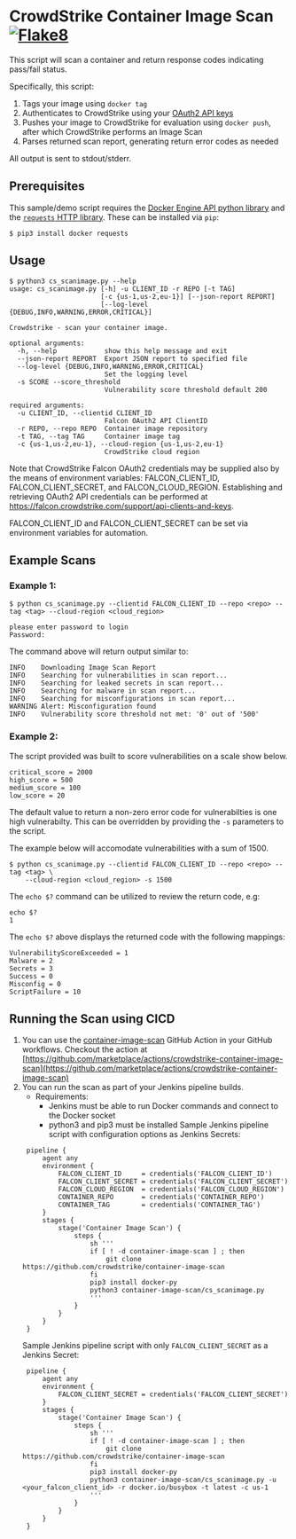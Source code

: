 # CrowdStrike Container Image Scan [![Flake8](https://github.com/CrowdStrike/container-image-scan/actions/workflows/linting.yml/badge.svg)](https://github.com/CrowdStrike/container-image-scan/actions/workflows/linting.yml)

This script will scan a container and return response codes indicating pass/fail status.

Specifically, this script:
1. Tags your image using ``docker tag``
2. Authenticates to CrowdStrike using your [OAuth2 API keys](https://falcon.crowdstrike.com/support/api-clients-and-keys)
3. Pushes your image to CrowdStrike for evaluation using ``docker push``, after which CrowdStrike performs an Image Scan
4. Parses returned scan report, generating return error codes as needed

All output is sent to stdout/stderr.


## Prerequisites
This sample/demo script requires the [Docker Engine API python library](https://pypi.org/project/docker/) and the [``requests`` HTTP library](https://pypi.org/project/requests/). These can be installed via ``pip``:

```shell
$ pip3 install docker requests
```

## Usage
```shell
$ python3 cs_scanimage.py --help
usage: cs_scanimage.py [-h] -u CLIENT_ID -r REPO [-t TAG]
                       [-c {us-1,us-2,eu-1}] [--json-report REPORT]
                       [--log-level {DEBUG,INFO,WARNING,ERROR,CRITICAL}]

Crowdstrike - scan your container image.

optional arguments:
  -h, --help            show this help message and exit
  --json-report REPORT  Export JSON report to specified file
  --log-level {DEBUG,INFO,WARNING,ERROR,CRITICAL}
                        Set the logging level
  -s SCORE --score_threshold
                        Vulnerability score threshold default 200

required arguments:
  -u CLIENT_ID, --clientid CLIENT_ID
                        Falcon OAuth2 API ClientID
  -r REPO, --repo REPO  Container image repository
  -t TAG, --tag TAG     Container image tag
  -c {us-1,us-2,eu-1}, --cloud-region {us-1,us-2,eu-1}
                        CrowdStrike cloud region
```

Note that CrowdStrike Falcon OAuth2 credentials may be supplied also by the means of environment variables: FALCON_CLIENT_ID, FALCON_CLIENT_SECRET, and FALCON_CLOUD_REGION. Establishing and retrieving OAuth2 API credentials can be performed at https://falcon.crowdstrike.com/support/api-clients-and-keys.

FALCON_CLIENT_ID and FALCON_CLIENT_SECRET can be set via environment variables for automation.

## Example Scans

### Example 1:

```shell
$ python cs_scanimage.py --clientid FALCON_CLIENT_ID --repo <repo> --tag <tag> --cloud-region <cloud_region>

please enter password to login
Password:
```

The command above will return output similar to:

```shell
INFO    Downloading Image Scan Report
INFO    Searching for vulnerabilities in scan report...
INFO    Searching for leaked secrets in scan report...
INFO    Searching for malware in scan report...
INFO    Searching for misconfigurations in scan report...
WARNING Alert: Misconfiguration found
INFO    Vulnerability score threshold not met: '0' out of '500'
```

### Example 2:

The script provided was built to score vulnerabilities on a scale show below.
```
critical_score = 2000
high_score = 500
medium_score = 100
low_score = 20
```

The default value to return a non-zero error code for vulnerabilties is one high vulnerabilty. This can be overridden by providing the `-s` parameters to the script.

The example below will accomodate vulnerabilities with a sum of 1500.

```shell
$ python cs_scanimage.py --clientid FALCON_CLIENT_ID --repo <repo> --tag <tag> \
    --cloud-region <cloud_region> -s 1500

```

The ```echo $?``` command can be utilized to review the return code, e.g:
```shell 
echo $?
1
```

The ```echo $?``` above displays the returned code with the following mappings:
```shell
VulnerabilityScoreExceeded = 1
Malware = 2
Secrets = 3
Success = 0
Misconfig = 0
ScriptFailure = 10
```

## Running the Scan using CICD

1. You can use the [container-image-scan](https://github.com/marketplace/actions/crowdstrike-container-image-scan) GitHub Action in your GitHub workflows. Checkout the action at [https://github.com/marketplace/actions/crowdstrike-container-image-scan](https://github.com/marketplace/actions/crowdstrike-container-image-scan)
2. You can run the scan as part of your Jenkins pipeline builds.
   - Requirements:
     - Jenkins must be able to run Docker commands and connect to the Docker socket
     - python3 and pip3 must be installed
   Sample Jenkins pipeline script with configuration options as Jenkins Secrets:
   ```
    pipeline {
        agent any
        environment {
            FALCON_CLIENT_ID     = credentials('FALCON_CLIENT_ID')
            FALCON_CLIENT_SECRET = credentials('FALCON_CLIENT_SECRET')
            FALCON_CLOUD_REGION  = credentials('FALCON_CLOUD_REGION')
            CONTAINER_REPO       = credentials('CONTAINER_REPO')
            CONTAINER_TAG        = credentials('CONTAINER_TAG')
        }
        stages {
            stage('Container Image Scan') {
                steps {
                    sh '''
                    if [ ! -d container-image-scan ] ; then
                        git clone https://github.com/crowdstrike/container-image-scan
                    fi
                    pip3 install docker-py
                    python3 container-image-scan/cs_scanimage.py
                    '''
                }
            }
        }
    }
   ```
   Sample Jenkins pipeline script with only `FALCON_CLIENT_SECRET` as a Jenkins Secret:
   ```
    pipeline {
        agent any
        environment {
            FALCON_CLIENT_SECRET = credentials('FALCON_CLIENT_SECRET')
        }
        stages {
            stage('Container Image Scan') {
                steps {
                    sh '''
                    if [ ! -d container-image-scan ] ; then
                        git clone https://github.com/crowdstrike/container-image-scan
                    fi
                    pip3 install docker-py
                    python3 container-image-scan/cs_scanimage.py -u <your_falcon_client_id> -r docker.io/busybox -t latest -c us-1
                    '''
                }
            }
        }
    }
   ```
